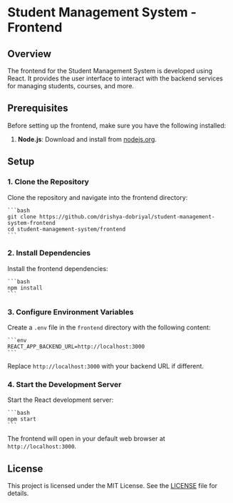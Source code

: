 # Student Management System - Frontend

## Overview

The frontend for the Student Management System is developed using React. It provides the user interface to interact with the backend services for managing students, courses, and more.

## Prerequisites

Before setting up the frontend, make sure you have the following installed:

1. **Node.js**: Download and install from [nodejs.org](https://nodejs.org/).

## Setup

### 1. Clone the Repository

Clone the repository and navigate into the frontend directory:

    ```bash
    git clone https://github.com/drishya-dobriyal/student-management-system-frontend
    cd student-management-system/frontend
    ```

### 2. Install Dependencies

Install the frontend dependencies:

    ```bash
    npm install
    ```

### 3. Configure Environment Variables

Create a `.env` file in the `frontend` directory with the following content:

    ```env
    REACT_APP_BACKEND_URL=http://localhost:3000
    ```

Replace `http://localhost:3000` with your backend URL if different.

### 4. Start the Development Server

Start the React development server:

    ```bash
    npm start
    ```

The frontend will open in your default web browser at `http://localhost:3000`.

## License

This project is licensed under the MIT License. See the [LICENSE](LICENSE) file for details.

